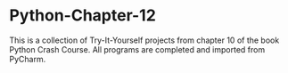 # Python-Chapter-12
This is a collection of Try-It-Yourself projects from chapter 10 of the book Python Crash Course. All programs are completed and imported from PyCharm.
